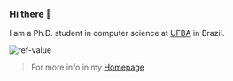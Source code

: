 ### Hi there 👋

I am a Ph.D. student in computer science at [UFBA](http://pgcomp.dcc.ufba.br/) in Brazil.

<!--
**Renato2012/Renato2012** is a ✨ _special_ ✨ repository because its `README.md` (this file) appears on your GitHub profile.

Here are some ideas to get you started:

- 🔭 I’m currently working on ...
- 🌱 I’m currently learning ...
- 👯 I’m looking to collaborate on ...
- 🤔 I’m looking for help with ...
- 💬 Ask me about ...
- 📫 How to reach me: ...
- 😄 Pronouns: ...
- ⚡ Fun fact: ...

https://blog.penjee.com/wp-content/uploads/2016/05/factorial-code-animation.gif
-->

![ref-value](https://blog.penjee.com/wp-content/uploads/2015/02/pass-by-reference-vs-pass-by-value-animation.gif)

> For more info in my [Homepage](https://renato2012.github.io)
